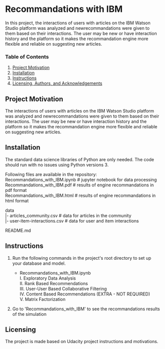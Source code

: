 # Recommandations with IBM
In this project, the interactions of users with articles on the IBM Watson Studio platform was analyzed and newrecommandations were given to them based on their interactions. The user may be new or have interaction history and the platform so it makes the recommandation engine more flexible and reliable on suggesting new articles.


### Table of Contents
1. [Project Motivation](#motivation)
2. [Installation](#installation)
3. [Instructions](#files)
4. [Licensing, Authors, and Acknowledgements](#licensing)

## Project Motivation<a name="motivation"></a>
The interactions of users with articles on the IBM Watson Studio platform was analyzed and newrecommandations were given to them based on their interactions. The user may be new or have interaction history and the platform so it makes the recommandation engine more flexible and reliable on suggesting new articles.

## Installation<a name="installation"></a>
The standard data science libraries of Python are only needed. The code should run with no issues using Python versions 3.

Following files are available in the repository:  
Recommandations_with_IBM.ipynb # jupyter notebook for data processing   
Recommandations_with_IBM.pdf # results of engine recommandations in pdf format     
Recommandations_with_IBM.html # results of engine recommandations in html format    

data              
|- articles_community.csv # data for articles in the community     
|- user-item-interactions.csv # data for user and item interactions 

README.md

## Instructions<a name="files"></a>
1. Run the following commands in the project's root directory to set up your database and model.

    - Recommandations_with_IBM.ipynb  
        I. Exploratory Data Analysis     
        II. Rank Based Recommendations      
        III. User-User Based Collaborative Filtering      
        IV. Content Based Recommendations (EXTRA - NOT REQUIRED)      
        V. Matrix Factorization   



2. Go to 'Recommandations_with_IBM' to see the recommandations results of the simulation


## Licensing<a name="licensing"></a>
The project is made based on Udacity project instructions and motivations.